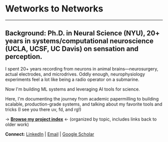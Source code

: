# Wetworks to Networks

---
****Background:****
Ph.D. in Neural Science (NYU), 20+ years in systems/computational neuroscience (UCLA, UCSF, UC Davis) on sensation and perception. 
---

I spent 20+ years recording from neurons in animal brains—neurosurgery, actual electrodes, and microdrives. Oddly enough, neurophysiology experiments feel a lot like being a radio operator on a submarine. 

Now I'm building ML systems and leveraging AI tools for science. 

Here, I'm documenting the journey from academic papermilling to building scalable, production-grade systems, and talking about my favorite tools and tricks (I see you there uv, fd, and rg!) 

→ **[Browse my project index](https://gist.github.com/brianjmalone/6ac6b1cde1f44fa414aebc50b8e2ee77)** ← (organized by topic, includes links back to older work)



**Connect:** [LinkedIn](https://linkedin.com/in/your-profile) | [Email](mailto:bjmalone.career@gmail.com) | [Google Scholar]([your-scholar-link](https://scholar.google.com/citations?user=UlVzhxgAAAAJ&hl=en))
